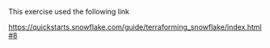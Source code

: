 This exercise used the following link

https://quickstarts.snowflake.com/guide/terraforming_snowflake/index.html#8